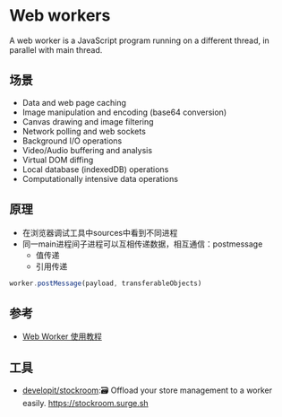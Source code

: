 # Web workers

A web worker is a JavaScript program running on a different thread, in parallel with main thread.

## 场景

* Data and web page caching
* Image manipulation and encoding (base64 conversion)
* Canvas drawing and image filtering
* Network polling and web sockets
* Background I/O operations
* Video/Audio buffering and analysis
* Virtual DOM diffing
* Local database (indexedDB) operations
* Computationally intensive data operations


## 原理

* 在浏览器调试工具中sources中看到不同进程
* 同一main进程间子进程可以互相传递数据，相互通信：postmessage
    - 值传递
    - 引用传递

```js
worker.postMessage(payload, transferableObjects)
```

## 参考

* [Web Worker 使用教程](linhttp://www.ruanyifeng.com/blog/2018/07/web-worker.htmlk)

## 工具

* [developit/stockroom](https://github.com/developit/stockroom):🗃 Offload your store management to a worker easily. https://stockroom.surge.sh
